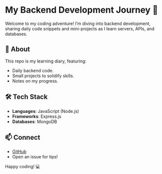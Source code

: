 # My Backend Development Journey 🚀
Welcome to my coding adventure! I’m diving into backend development, sharing daily code snippets and mini-projects as I learn servers, APIs, and databases.
## 🎯 About

This repo is my learning diary, featuring:
- Daily backend code.
- Small projects to solidify skills.
- Notes on my progress.

## 🛠️ Tech Stack

- **Languages**: JavaScript (Node.js)
- **Frameworks**: Express.js
- **Databases**: MongoDB

## 📫 Connect

- [GitHub](https://github.com/gufran30)
- Open an issue for tips!

Happy coding! 💻
